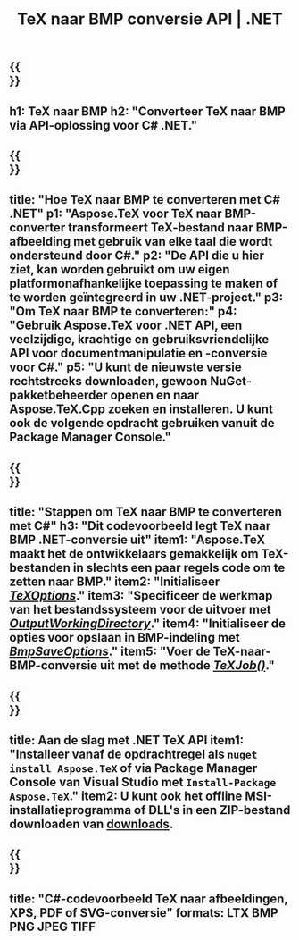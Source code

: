 ﻿---
translation: true
template: /_templates/_conversion-child-net.md
title: TeX naar BMP conversie API | .NET
description: TeX naar BMP conversie functionaliteit. Integreer deze on-premise .NET-bibliotheek in uw project of gebruik platformonafhankelijke applicaties om TeX naar BMP te converteren.
keywords: tex naar bmp api net, tex2bmp integratie c#
url: /net/conversion/tex-to-bmp/
family: tex
platformtag: net
feature: conversion
informat: TEX
outformat: BMP
otherformats: PNG JPEG TIFF PDF SVG XPS
---

{{<section banner>}}
---
h1: TeX naar BMP
h2: "Converteer TeX naar BMP via API-oplossing voor C# .NET."
---

{{<section overview>}}
---
title: "Hoe TeX naar BMP te converteren met C# .NET"
p1: "Aspose.TeX voor TeX naar BMP-converter transformeert TeX-bestand naar BMP-afbeelding met gebruik van elke taal die wordt ondersteund door C#."
p2: "De API die u hier ziet, kan worden gebruikt om uw eigen platformonafhankelijke toepassing te maken of te worden geïntegreerd in uw .NET-project."
p3: "Om TeX naar BMP te converteren:"
p4: "Gebruik Aspose.TeX voor .NET API, een veelzijdige, krachtige en gebruiksvriendelijke API voor documentmanipulatie en -conversie voor C#."
p5: "U kunt de nieuwste versie rechtstreeks downloaden, gewoon NuGet-pakketbeheerder openen en naar Aspose.TeX.Cpp zoeken en installeren. U kunt ook de volgende opdracht gebruiken vanuit de Package Manager Console."
---

{{<section feature1>}}
---
title: "Stappen om TeX naar BMP te converteren met C#"
h3: "Dit codevoorbeeld legt TeX naar BMP .NET-conversie uit"
item1: "Aspose.TeX maakt het de ontwikkelaars gemakkelijk om TeX-bestanden in slechts een paar regels code om te zetten naar BMP."
item2: "Initialiseer [*TeXOptions*](https://reference.aspose.com/tex/net/aspose.tex/texoptions/)."
item3: "Specificeer de werkmap van het bestandssysteem voor de uitvoer met [*OutputWorkingDirectory*](https://reference.aspose.com/tex/net/aspose.tex/texoptions/outputworkingdirectory/)."
item4: "Initialiseer de opties voor opslaan in BMP-indeling met [*BmpSaveOptions*](https://reference.aspose.com/tex/net/aspose.tex.presentation.image/bmpsaveoptions/)."
item5: "Voer de TeX-naar-BMP-conversie uit met de methode [*TeXJob()*](https://reference.aspose.com/tex/net/aspose.tex/texjob/)."
---

{{<section feature2>}}
---
title: Aan de slag met .NET TeX API
item1: "Installeer vanaf de opdrachtregel als ```nuget install Aspose.TeX``` of via Package Manager Console van Visual Studio met ```Install-Package Aspose.TeX```."
item2: U kunt ook het offline MSI-installatieprogramma of DLL's in een ZIP-bestand downloaden van [downloads](https://releases.aspose.com/tex/net).
---

{{<section widget>}}
---
title: "C#-codevoorbeeld TeX naar afbeeldingen, XPS, PDF of SVG-conversie"
formats: LTX BMP PNG JPEG TIFF
---